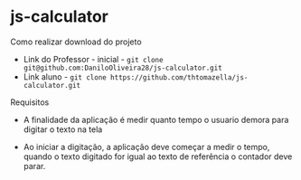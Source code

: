 # js-calculator

Como realizar download do projeto

* Link do Professor - inicial - `git clone git@github.com:DaniloOliveira28/js-calculator.git`
* Link aluno - `git clone https://github.com/thtomazella/js-calculator.git`

 Requisitos
 - A finalidade da aplicação é medir quanto tempo o usuario demora para digitar o texto na tela

 - Ao iniciar a digitação, a aplicação deve começar a medir o  tempo, quando o texto digitado for igual ao texto de referência o contador deve parar.